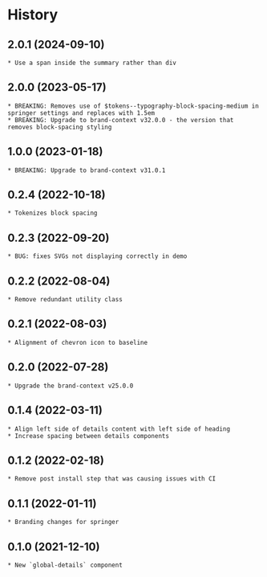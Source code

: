 # History

## 2.0.1 (2024-09-10)
    * Use a span inside the summary rather than div

## 2.0.0 (2023-05-17)
    * BREAKING: Removes use of $tokens--typography-block-spacing-medium in springer settings and replaces with 1.5em
    * BREAKING: Upgrade to brand-context v32.0.0 - the version that removes block-spacing styling

## 1.0.0 (2023-01-18)
    * BREAKING: Upgrade to brand-context v31.0.1

## 0.2.4 (2022-10-18)
    * Tokenizes block spacing

## 0.2.3 (2022-09-20)
    * BUG: fixes SVGs not displaying correctly in demo

## 0.2.2 (2022-08-04)
    * Remove redundant utility class

## 0.2.1 (2022-08-03)
    * Alignment of chevron icon to baseline

## 0.2.0 (2022-07-28)
    * Upgrade the brand-context v25.0.0
    
## 0.1.4 (2022-03-11)
    * Align left side of details content with left side of heading
    * Increase spacing between details components

## 0.1.2 (2022-02-18)
    * Remove post install step that was causing issues with CI

## 0.1.1 (2022-01-11)
    * Branding changes for springer

## 0.1.0 (2021-12-10)
    * New `global-details` component
